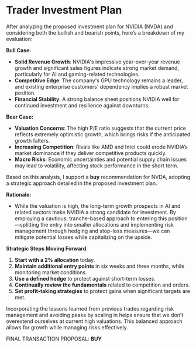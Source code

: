 # Trader Investment Plan

After analyzing the proposed investment plan for NVIDIA (NVDA) and considering both the bullish and bearish points, here’s a breakdown of my evaluation:

**Bull Case:**
- **Solid Revenue Growth**: NVIDIA's impressive year-over-year revenue growth and significant sales figures indicate strong market demand, particularly for AI and gaming-related technologies.
- **Competitive Edge**: The company's GPU technology remains a leader, and existing enterprise customers' dependency implies a robust market position.
- **Financial Stability**: A strong balance sheet positions NVIDIA well for continued investment and resilience against downturns.

**Bear Case:**
- **Valuation Concerns**: The high P/E ratio suggests that the current price reflects extremely optimistic growth, which brings risks if the anticipated growth falters.
- **Increasing Competition**: Rivals like AMD and Intel could erode NVIDIA’s market dominance if they deliver competitive products quickly.
- **Macro Risks**: Economic uncertainties and potential supply chain issues may lead to volatility, affecting stock performance in the short term.

Based on this analysis, I support a **buy** recommendation for NVDA, adopting a strategic approach detailed in the proposed investment plan. 

**Rationale:**
- While the valuation is high, the long-term growth prospects in AI and related sectors make NVIDIA a strong candidate for investment. By employing a cautious, tranche-based approach to entering this position—splitting the entry into smaller allocations and implementing risk management through hedging and stop-loss measures—we can mitigate potential losses while capitalizing on the upside.

**Strategic Steps Moving Forward**:
1. **Start with a 2% allocation** today.
2. **Maintain additional entry points** in six weeks and three months, while monitoring market conditions.
3. **Use a defined hedge** to protect against short-term losses.
4. **Continually review the fundamentals** related to competition and orders.
5. **Set profit-taking strategies** to protect gains when significant targets are met.

Incorporating the lessons learned from previous trades regarding risk management and avoiding peaks by scaling in helps ensure that we don’t overextend ourselves at current high valuations. This balanced approach allows for growth while managing risks effectively.

FINAL TRANSACTION PROPOSAL: **BUY**
